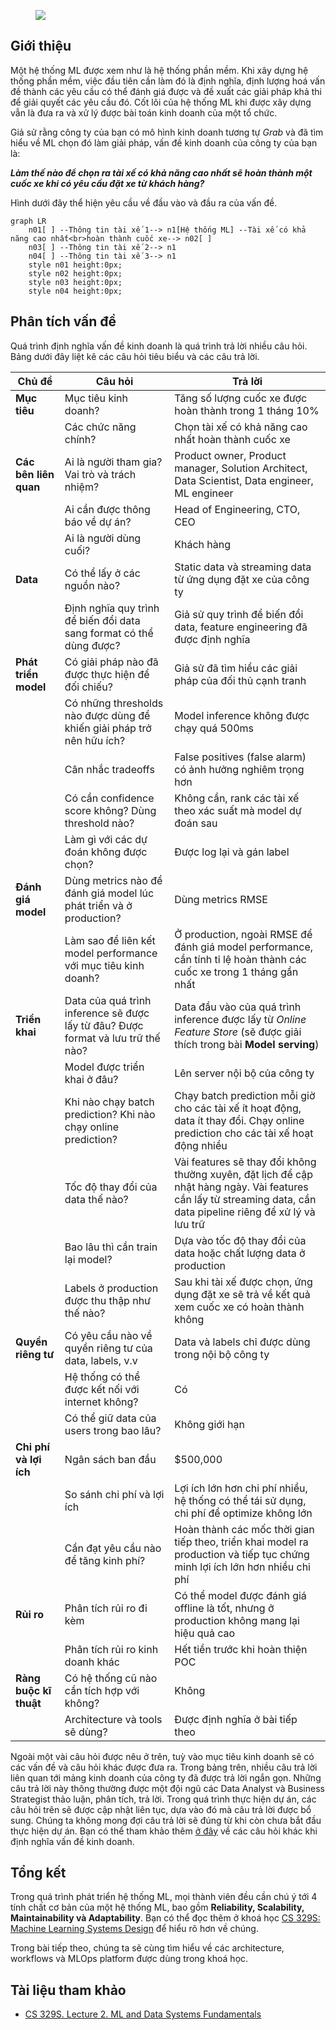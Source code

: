 <figure>
    <img src="../../../assets/images/mlops-crash-course/tong-quan-he-thong/phan-tich-van-de/requirements.jpg" loading="lazy"/>
</figure>

## Giới thiệu

Một hệ thống ML được xem như là hệ thống phần mềm. Khi xây dựng hệ thống phần mềm, việc đầu tiên cần làm đó là định nghĩa, định lượng hoá vấn đề thành các yêu cầu có thể đánh giá được và đề xuất các giải pháp khả thi để giải quyết các yêu cầu đó. Cốt lõi của hệ thống ML khi được xây dựng vẫn là đưa ra và xử lý được bài toán kinh doanh của một tổ chức.

Giả sử rằng công ty của bạn có mô hình kinh doanh tương tự _Grab_ và đã tìm hiểu về ML chọn đó làm giải pháp, vấn đề kinh doanh của công ty của bạn là:

**_Làm thế nào để chọn ra tài xế có khả năng cao nhất sẽ hoàn thành một cuốc xe khi có yêu cầu đặt xe từ khách hàng?_**

Hình dưới đây thể hiện yêu cầu về đầu vào và đầu ra của vấn đề.

```mermaid
graph LR
    n01[ ] --Thông tin tài xế 1--> n1[Hệ thống ML] --Tài xế có khả năng cao nhất<br>hoàn thành cuốc xe--> n02[ ]
    n03[ ] --Thông tin tài xế 2--> n1
    n04[ ] --Thông tin tài xế 3--> n1
    style n01 height:0px;
    style n02 height:0px;
    style n03 height:0px;
    style n04 height:0px;
```

## Phân tích vấn đề

Quá trình định nghĩa vấn đề kinh doanh là quá trình trả lời nhiều câu hỏi. Bảng dưới đây liệt kê các câu hỏi tiêu biểu và các câu trả lời.

| **Chủ đề**             | **Câu hỏi**                                                                      | **Trả lời**                                                                                                                                                      |
| ---------------------- | -------------------------------------------------------------------------------- | ---------------------------------------------------------------------------------------------------------------------------------------------------------------- |
| **Mục tiêu**           | Mục tiêu kinh doanh?                                                             | Tăng số lượng cuốc xe được hoàn thành trong 1 tháng 10%                                                                                                          |
|                        | Các chức năng chính?                                                             | Chọn tài xế có khả năng cao nhất hoàn thành cuốc xe                                                                                                              |
| **Các bên liên quan**  | Ai là người tham gia? Vai trò và trách nhiệm?                                    | Product owner, Product manager, Solution Architect, Data Scientist, Data engineer, ML engineer                                                                   |
|                        | Ai cần được thông báo về dự án?                                                  | Head of Engineering, CTO, CEO                                                                                                                                    |
|                        | Ai là người dùng cuối?                                                           | Khách hàng                                                                                                                                                       |
| **Data**               | Có thể lấy ở các nguồn nào?                                                      | Static data và streaming data từ ứng dụng đặt xe của công ty                                                                                                     |
|                        | Định nghĩa quy trình để biến đổi data sang format có thể dùng được?              | Giả sử quy trình để biến đổi data, feature engineering đã được định nghĩa                                                                                        |
| **Phát triển model**   | Có giải pháp nào đã được thực hiện để đối chiếu?                                 | Giả sử đã tìm hiểu các giải pháp của đối thủ cạnh tranh                                                                                                          |
|                        | Có những thresholds nào được dùng để khiến giải pháp trở nên hữu ích?            | Model inference không được chạy quá 500ms                                                                                                                        |
|                        | Cân nhắc tradeoffs                                                               | False positives (false alarm) có ảnh hưởng nghiêm trọng hơn                                                                                                      |
|                        | Có cần confidence score không? Dùng threshold nào?                               | Không cần, rank các tài xế theo xác suất mà model dự đoán sau                                                                                                    |
|                        | Làm gì với các dự đoán không được chọn?                                          | Được log lại và gán label                                                                                                                                        |
| **Đánh giá model**     | Dùng metrics nào để đánh giá model lúc phát triển và ở production?               | Dùng metrics RMSE                                                                                                                                                |
|                        | Làm sao để liên kết model performance với mục tiêu kinh doanh?                   | Ở production, ngoài RMSE để đánh giá model performance, cần tính tỉ lệ hoàn thành các cuốc xe trong 1 tháng gần nhất                                             |
| **Triển khai**         | Data của quá trình inference sẽ được lấy từ đâu? Được format và lưu trữ thế nào? | Data đầu vào của quá trình inference được lấy từ _Online Feature Store_ (sẽ được giải thích trong bài **Model serving**)                                         |
|                        | Model được triển khai ở đâu?                                                     | Lên server nội bộ của công ty                                                                                                                                    |
|                        | Khi nào chạy batch prediction? Khi nào chạy online prediction?                   | Chạy batch prediction mỗi giờ cho các tài xế ít hoạt động, data ít thay đổi. Chạy online prediction cho các tài xế hoạt động nhiều                               |
|                        | Tốc độ thay đổi của data thế nào?                                                | Vài features sẽ thay đổi không thường xuyên, đặt lịch để cập nhật hàng ngày. Vài features cần lấy từ streaming data, cần data pipeline riêng để xử lý và lưu trữ |
|                        | Bao lâu thì cần train lại model?                                                 | Dựa vào tốc độ thay đổi của data hoặc chất lượng data ở production                                                                                               |
|                        | Labels ở production được thu thập như thế nào?                                   | Sau khi tài xế được chọn, ứng dụng đặt xe sẽ trả về kết quả xem cuốc xe có hoàn thành không                                                                      |
| **Quyền riêng tư**     | Có yêu cầu nào về quyền riêng tư của data, labels, v.v                           | Data và labels chỉ được dùng trong nội bộ công ty                                                                                                                |
|                        | Hệ thống có thể được kết nối với internet không?                                 | Có                                                                                                                                                               |
|                        | Có thể giữ data của users trong bao lâu?                                         | Không giới hạn                                                                                                                                                   |
| **Chi phí và lợi ích** | Ngân sách ban đầu                                                                | $500,000                                                                                                                                                         |
|                        | So sánh chi phí và lợi ích                                                       | Lợi ích lớn hơn chi phí nhiều, hệ thống có thể tái sử dụng, chi phí để optimize không lớn                                                                        |
|                        | Cần đạt yêu cầu nào để tăng kinh phí?                                            | Hoàn thành các mốc thời gian tiếp theo, triển khai model ra production và tiếp tục chứng minh lợi ích lớn hơn nhiều chi phí                                      |
| **Rủi ro**             | Phân tích rủi ro đi kèm                                                          | Có thể model được đánh giá offline là tốt, nhưng ở production không mang lại hiệu quả cao                                                                        |
|                        | Phân tích rủi ro kinh doanh khác                                                 | Hết tiền trước khi hoàn thiện POC                                                                                                                                |
| **Ràng buộc kĩ thuật** | Có hệ thống cũ nào cần tích hợp với không?                                       | Không                                                                                                                                                            |
|                        | Architecture và tools sẽ dùng?                                                   | Được định nghĩa ở bài tiếp theo                                                                                                                                  |

Ngoài một vài câu hỏi được nêu ở trên, tuỳ vào mục tiêu kinh doanh sẽ có các vấn đề và câu hỏi khác được đưa ra. Trong bảng trên, nhiều câu trả lời liên quan tới mảng kinh doanh của công ty đã được trả lời ngắn gọn. Những câu trả lời này thông thường được một đội ngũ các Data Analyst và Business Strategist thảo luận, phân tích, trả lời. Trong quá trình thực hiện dự án, các câu hỏi trên sẽ được cập nhật liên tục, dựa vào đó mà câu trả lời được bổ sung. Chúng ta không mong đợi câu trả lời sẽ đúng từ khi còn chưa bắt đầu thực hiện dự án. Bạn có thể tham khảo thêm [ở đây](https://ml-ops.org/content/phase-zero) về các câu hỏi khác khi định nghĩa vấn đề kinh doanh.

## Tổng kết

Trong quá trình phát triển hệ thống ML, mọi thành viên đều cần chú ý tới 4 tính chất cơ bản của một hệ thống ML, bao gồm **Reliability, Scalability, Maintainability và Adaptability**. Bạn có thể đọc thêm ở khoá học [CS 329S: Machine Learning Systems Design](https://docs.google.com/document/d/1C3dlLmFdYHJmACVkz99lSTUPF4XQbWb_Ah7mPE12Igo/edit#heading=h.f2r0clc6xjgx) để hiểu rõ hơn về chúng.

Trong bài tiếp theo, chúng ta sẽ cùng tìm hiểu về các architecture, workflows và MLOps platform được dùng trong khoá học.

## Tài liệu tham khảo

- [CS 329S. Lecture 2. ML and Data Systems Fundamentals](https://docs.google.com/document/d/10K3pYTNvreVy5hl2EqWf_LX3mMW4CQw1TdMrHplMu00/edit#heading=h.aix49dp857xj)
